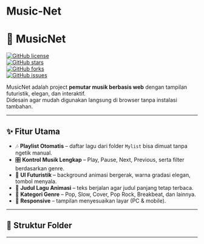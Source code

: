 # Music-Net

# 🎵 MusicNet  

[![GitHub license](https://img.shields.io/github/license/envy766/MusicNet)](LICENSE)  
[![GitHub stars](https://img.shields.io/github/stars/envy766/MusicNet?style=social)](https://github.com/envy766/MusicNet/stargazers)  
[![GitHub forks](https://img.shields.io/github/forks/envy766/MusicNet?style=social)](https://github.com/envy766/MusicNet/network/members)  
[![GitHub issues](https://img.shields.io/github/issues/envy766/MusicNet)](https://github.com/envy766/MusicNet/issues)  

MusicNet adalah project **pemutar musik berbasis web** dengan tampilan futuristik, elegan, dan interaktif.  
Didesain agar mudah digunakan langsung di browser tanpa instalasi tambahan.  

---

## ✨ Fitur Utama
- 🎶 **Playlist Otomatis** – daftar lagu dari folder `Mylist` bisa dimuat tanpa ngetik manual.  
- 🎛️ **Kontrol Musik Lengkap** – Play, Pause, Next, Previous, serta filter berdasarkan genre.  
- 🌌 **UI Futuristik** – background animasi bergerak, warna gradasi elegan, tombol menyala.  
- 📜 **Judul Lagu Animasi** – teks berjalan agar judul panjang tetap terbaca.  
- 📂 **Kategori Genre** – Pop, Slow, Cover, Pop Rock, Breakbeat, dan lainnya.  
- 📱 **Responsive** – tampilan menyesuaikan layar (PC & mobile).  

---

## 📂 Struktur Folder

---
